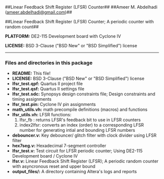 ##Linear Feedback Shift Register (LFSR) Counter##
##Ameer M. Abdelhadi (ameer.abdelhadi@gmail.com)##


##Linear Feedback Shift Register (LFSR) Counter; A periodic counter with random count##


**PLATFORM:** DE2-115 Development board with Cyclone IV

**LICENSE:** BSD 3-Clause ("BSD New" or "BSD Simplified") license


---


### Files and directories in this package ###

  * **README:** This file!
  * **LICENSE:** BSD 3-Clause ("BSD New" or "BSD Simplified") license
  * **lfsr_test.qpf:** Quartus II project file
  * **lfsr_test.qsf:** Quartus II settings file
  * **lfsr_test.sdc:** Synopsys design constraints file; Design constraints and timing assignments
  * **lfsr_test.pin:** Cyclone IV pin assignments
  * **math_utils.vh:** math precompile definitions (macros) and functions
  * **lfsr_utils.vh:** LFSR functions:
    1. lfsr_fb   : returns LFSR's feedback bit to use in LFSR counters
    2. index2lfsr: converts an index (order) to a corresponding LFSR number for generating intial and bounding LFSR numbers
  * **debouncer.v:** Key debouncer/ glitch filter with clock divider using LFSR filter
  * **hex7seg.v:** Hexadecimal 7-segment controller
  * **lfsr_test.v:** Test circuit for LFSR periodic counter; Using DE2-115 Development board / Cyclone IV
  * **lfsr.v:** Linear Feedback Shift Register (LFSR); A periodic random counter with asyncronous reset and upper bound 
  * **output_files/:** A directory containing Altera's logs and reports
